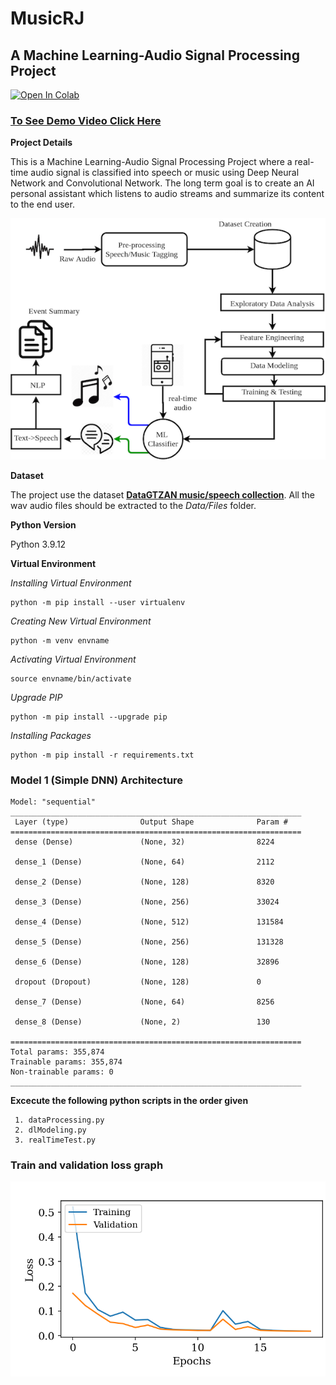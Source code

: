 
# MusicRJ

## A Machine Learning-Audio Signal Processing Project

[![Open In Colab](https://colab.research.google.com/assets/colab-badge.svg)](https://colab.research.google.com/drive/17DN_dJCyYJFQdBeyqKmcbwiIZH5ihE1z?usp=sharing)

### [To See Demo Video Click Here](https://www.youtube.com/watch?v=9X55T_ffNwg&t=224s)

**Project Details** 

This is a Machine Learning-Audio Signal Processing Project where a real-time audio signal is classified into speech or music using Deep Neural Network and Convolutional Network. The long term goal is to create an AI personal assistant which listens to audio streams and summarize its content to the end user.

![Block diagram](/Images/BlockDGMSmall.png)


**Dataset**

The project use the dataset **[DataGTZAN music/speech collection](http://opihi.cs.uvic.ca/sound/music_speech.tar.gz)**. All the wav audio files should be extracted to the *Data/Files* folder.

**Python Version**

Python 3.9.12

**Virtual Environment**

*Installing Virtual Environment*
```console
python -m pip install --user virtualenv
```
*Creating New Virtual Environment*
```console
python -m venv envname
```
*Activating Virtual Environment*
```console
source envname/bin/activate
```
*Upgrade PIP*
```console
python -m pip install --upgrade pip
```
*Installing Packages*
```console
python -m pip install -r requirements.txt
```
### Model 1 (Simple DNN) Architecture

```console
Model: "sequential"
_________________________________________________________________
 Layer (type)                Output Shape              Param #   
=================================================================
 dense (Dense)               (None, 32)                8224      
                                                                 
 dense_1 (Dense)             (None, 64)                2112      
                                                                 
 dense_2 (Dense)             (None, 128)               8320      
                                                                 
 dense_3 (Dense)             (None, 256)               33024     
                                                                 
 dense_4 (Dense)             (None, 512)               131584    
                                                                 
 dense_5 (Dense)             (None, 256)               131328    
                                                                 
 dense_6 (Dense)             (None, 128)               32896     
                                                                 
 dropout (Dropout)           (None, 128)               0         
                                                                 
 dense_7 (Dense)             (None, 64)                8256      
                                                                 
 dense_8 (Dense)             (None, 2)                 130       
                                                                 
=================================================================
Total params: 355,874
Trainable params: 355,874
Non-trainable params: 0
_________________________________________________________________
```

**Excecute the following python scripts in the order given**

	 1. dataProcessing.py
	 2. dlModeling.py
	 3. realTimeTest.py

### Train and validation loss graph

![Loss graph](/Graphs/Train_Valiation_Loss.png)
